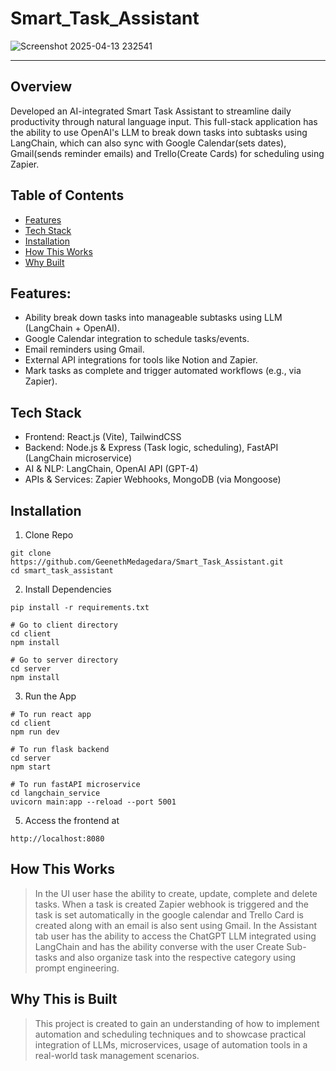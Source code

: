 # Smart_Task_Assistant

![Screenshot 2025-04-13 232541](https://github.com/user-attachments/assets/c57568ff-8d6c-4d54-aae7-e122337b4f73)

---

## Overview

Developed an AI-integrated Smart Task Assistant to streamline daily productivity through natural language input. This full-stack application has the ability to use OpenAI's LLM to break down tasks into subtasks using LangChain, which can also sync with Google Calendar(sets dates), Gmail(sends reminder emails) and Trello(Create Cards) for scheduling using Zapier.

## Table of Contents

- [Features](#features)
- [Tech Stack](#tech-stack)
- [Installation](#installation)
- [How This Works](#how-this-works)
- [Why Built](#why-this-is-built)

## Features:

- Ability break down tasks into manageable subtasks using LLM (LangChain + OpenAI).
- Google Calendar integration to schedule tasks/events.
- Email reminders using Gmail.
- External API integrations for tools like Notion and Zapier.
- Mark tasks as complete and trigger automated workflows (e.g., via Zapier).

## Tech Stack

- Frontend: React.js (Vite), TailwindCSS
- Backend: Node.js & Express (Task logic, scheduling), FastAPI (LangChain microservice)
- AI & NLP: LangChain, OpenAI API (GPT-4)
- APIs & Services: Zapier Webhooks, MongoDB (via Mongoose)

## Installation

1. Clone Repo

```
git clone https://github.com/GeenethMedagedara/Smart_Task_Assistant.git
cd smart_task_assistant
```

2. Install Dependencies

```
pip install -r requirements.txt

# Go to client directory
cd client
npm install

# Go to server directory
cd server
npm install
```

3. Run the App
```
# To run react app
cd client 
npm run dev

# To run flask backend
cd server
npm start

# To run fastAPI microservice
cd langchain_service
uvicorn main:app --reload --port 5001
```

5. Access the frontend at
```
http://localhost:8080
```

## How This Works

> In the UI user hase the ability to create, update, complete and delete tasks. When a task is created Zapier webhook is triggered and the task is set automatically in the google calendar and Trello Card is created along with an email is also sent using Gmail. In the Assistant tab user has the ability to access the ChatGPT LLM integrated using LangChain and has the ability converse with the user Create Sub-tasks and also organize task into the respective category using prompt engineering.

## Why This is Built

> This project is created to gain an understanding of how to implement automation and scheduling techniques and to showcase practical integration of LLMs, microservices, usage of automation tools in a real-world task management scenarios.
